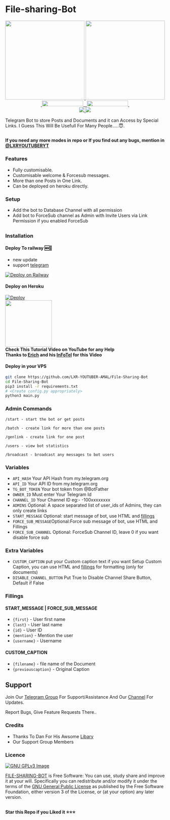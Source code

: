 # File-sharing-Bot

<p align="center">
  <a href="https://www.python.org">
    <img src="http://ForTheBadge.com/images/badges/made-with-python.svg" width ="250">
  </a>
  <a href="https://t.me/LXRBOTSGROUP">
    <img src="https://github.com/LXR-YOUTUBER-AMAL/PyrogramGenStr/blob/main/resources/madebycodex-badge.svg" width="250">
  </a><br>
  <a href="https://t.me/LXRBOTSGROUP">
    &nbsp;<img src="https://img.shields.io/badge/Lxr-Botz-Channel-blue?style=flat-square&logo=telegram" width="130" height="18">&nbsp;
  </a>
  <a href="https://t.me/LXRBOTSGROUP">
    &nbsp;<img src="https://img.shields.io/badge/Lxr-Botz-Group-blue?style=flat-square&logo=telegram" width="130" height="18">&nbsp;
  </a>
  <br>
  <a href="https://github.com/LXR-YOUTUBER-AMAL/File-Sharing-Bot/stargazers">
    <img src="https://img.shields.io/github/stars/LXR-YOUTUBER-AMAL/File-Sharing-Bot?style=social">
  </a>
  <a href="https://github.com/LXR-YOUTUBER-AMAL/File-Sharing-Bot/fork">
    <img src="https://img.shields.io/github/forks/LXR-YOUTUBER-AMAL/File-Sharing-Bot?label=Fork&style=social">
  </a>  
</p>


Telegram Bot to store Posts and Documents and it can Access by Special Links.
I Guess This Will Be Usefull For Many People.....😇. 

##

**If you need any more modes in repo or If you find out any bugs, mention in [@LXRYOUTUBERYT](https://www.telegram.dog/LXRBOTSGROUP)**

### Features
- Fully customisable.
- Customisable welcome & Forcesub messages.
- More than one Posts in One Link.
- Can be deployed on heroku directly.

### Setup

- Add the bot to Database Channel with all permission
- Add bot to ForceSub channel as Admin with Invite Users via Link Permission if you enabled ForceSub 

##
### Installation

#### Deploy To railway 🆕📢

* new update 
* support [telegram](https://t.me/viberepo)

[![Deploy on Railway](https://railway.app/button.svg)](https://railway.app/new/template?template=https%3A%2F%2Fgithub.com%2FAsifasif6625%2FFile-Sharing-Bot&envs=ADMINS%2CAPI_HASH%2CAPP_ID%2CCHANNEL_ID%2CFORCE_SUB_CHANNEL%2CFORCE_SUB_MESSAGE%2COWNER_ID%2CSTART_MESSAGE%2CTG_BOT_TOKEN&optionalEnvs=FORCE_SUB_CHANNEL&ADMINSDesc=A+space+separated+list+of+user_ids+of+Admins%2C+they+can+only+create+links&API_HASHDesc=your+api+hash%2C+take+it+from+my.telegram.org&APP_IDDesc=your+APP+id%2C+take+it+from+my.telegram.org&CHANNEL_IDDesc=make+a+channel+%28database+channel%29%2C+then+make+the+bot+as+admin+in+channel%2C+and+it%27s+id&FORCE_SUB_CHANNELDesc=id+of+the+channel+or+group%2C+if+you+want+enable+force+sub+feature+else+put+0&FORCE_SUB_MESSAGEDesc=Optional%3A+Force+Sub+message+of+bot%2C+use+HTML+parsemode+format&OWNER_IDDesc=An+integer+of+consisting+of+your+owner+ID&START_MESSAGEDesc=Optional%3A+start+message+of+bot%2C+use+HTML+parsemode+format&TG_BOT_TOKENDesc=Your+Bot+token%2C+Get+it+from+%40Botfather&CHANNEL_IDDefault=-100&FORCE_SUB_MESSAGEDefault=%F0%9D%99%83%F0%9D%99%9A%F0%9D%99%A1%F0%9D%99%A1%F0%9D%99%A4+%7Bfirst%7D++%F0%9D%99%94%F0%9D%99%A4%F0%9D%99%AA+%F0%9D%99%A3%F0%9D%99%9A%F0%9D%99%9A%F0%9D%99%99+%F0%9D%99%A9%F0%9D%99%A4+%F0%9D%99%9F%F0%9D%99%A4%F0%9D%99%9E%F0%9D%99%A3+%F0%9D%99%9E%F0%9D%99%A3+%F0%9D%99%A2%F0%9D%99%AE+%F0%9D%98%BE%F0%9D%99%9D%F0%9D%99%96%F0%9D%99%A3%F0%9D%99%A3%F0%9D%99%9A%F0%9D%99%A1%2F%F0%9D%99%82%F0%9D%99%A7%F0%9D%99%A4%F0%9D%99%AA%F0%9D%99%A5+%F0%9D%99%A9%F0%9D%99%A4+%F0%9D%99%AA%F0%9D%99%A8%F0%9D%99%9A+%F0%9D%99%A2%F0%9D%99%9A++%F0%9D%99%86%F0%9D%99%9E%F0%9D%99%A3%F0%9D%99%99%F0%9D%99%A1%F0%9D%99%AE+%F0%9D%99%8B%F0%9D%99%A1%F0%9D%99%9A%F0%9D%99%96%F0%9D%99%A8%F0%9D%99%9A+%F0%9D%99%9F%F0%9D%99%A4%F0%9D%99%9E%F0%9D%99%A3+%F0%9D%98%BE%F0%9D%99%9D%F0%9D%99%96%F0%9D%99%A3%F0%9D%99%A3%F0%9D%99%9A%F0%9D%99%A1+&START_MESSAGEDefault=%F0%9D%99%83%F0%9D%99%9A%F0%9D%99%A1%F0%9D%99%A1%F0%9D%99%A4+%7Bfirst%7D++%F0%9D%99%84+%F0%9D%99%98%F0%9D%99%96%F0%9D%99%A3+%F0%9D%99%A8%F0%9D%99%A9%F0%9D%99%A4%F0%9D%99%A7%F0%9D%99%9A+%F0%9D%99%A5%F0%9D%99%A7%F0%9D%99%9E%F0%9D%99%AB%F0%9D%99%96%F0%9D%99%A9%F0%9D%99%9A+%F0%9D%99%9B%F0%9D%99%9E%F0%9D%99%A1%F0%9D%99%9A%F0%9D%99%A8+%F0%9D%99%9E%F0%9D%99%A3+%F0%9D%99%8E%F0%9D%99%A5%F0%9D%99%9A%F0%9D%99%98%F0%9D%99%9E%F0%9D%99%9B%F0%9D%99%9E%F0%9D%99%9A%F0%9D%99%99+%F0%9D%98%BE%F0%9D%99%9D%F0%9D%99%96%F0%9D%99%A3%F0%9D%99%A3%F0%9D%99%9A%F0%9D%99%A1+%F0%9D%99%96%F0%9D%99%A3%F0%9D%99%99+%F0%9D%99%A4%F0%9D%99%A9%F0%9D%99%9D%F0%9D%99%9A%F0%9D%99%A7+%F0%9D%99%AA%F0%9D%99%A8%F0%9D%99%9A%F0%9D%99%A7%F0%9D%99%A8+%F0%9D%99%98%F0%9D%99%96%F0%9D%99%A3+%F0%9D%99%96%F0%9D%99%98%F0%9D%99%98%F0%9D%99%9A%F0%9D%99%A8%F0%9D%99%A8+%F0%9D%99%9E%F0%9D%99%A9+%F0%9D%99%9B%F0%9D%99%A7%F0%9D%99%A4%F0%9D%99%A2+%F0%9D%99%A8%F0%9D%99%A5%F0%9D%99%9A%F0%9D%99%98%F0%9D%99%9E%F0%9D%99%96%F0%9D%99%A1+%F0%9D%99%A1%F0%9D%99%9E%F0%9D%99%A3%F0%9D%99%A0.+&referralCode=m-7djM) 

#### Deploy on Heroku
[![Deploy](https://www.herokucdn.com/deploy/button.svg)](https://heroku.com/deploy?template=https://github.com/LXR-YOUTUBER-AMAL/File-Sharing-Bot)</br>
<a href="https://youtube.com/channel/UCqRmM0N9Z-7bBiTqJsfFWwg">
  <img src="https://img.shields.io/badge/How%20to-Deploy-red?logo=youtube" width="147">
</a><br>
**Check This Tutorial Video on YouTube for any Help**<br>
**Thanks to [Erich](https://t.me/ErichDaniken) and his [InFoTel](https://t.me/InFoTel_Group) for this Video**

#### Deploy in your VPS
````bash
git clone https://github.com/LXR-YOUTUBER-AMAL/File-Sharing-Bot
cd File-Sharing-Bot
pip3 install -r requirements.txt
# <Create config.py appropriately>
python3 main.py
````

### Admin Commands

```
/start - start the bot or get posts

/batch - create link for more than one posts

/genlink - create link for one post

/users - view bot statistics

/broadcast - broadcast any messages to bot users
```

### Variables

* `API_HASH` Your API Hash from my.telegram.org
* `API_ID` Your API ID from my.telegram.org
* `TG_BOT_TOKEN` Your bot token from @BotFather
* `OWNER_ID` Must enter Your Telegram Id
* `CHANNEL_ID` Your Channel ID eg:- -100xxxxxxxx
* `ADMINS` Optional: A space separated list of user_ids of Admins, they can only create links
* `START_MESSAGE` Optional: start message of bot, use HTML and <a href='https://github.com/LXR-YOUTUBER-AMAL/File-Sharing-Bot/blob/main/README.md#start_message'>fillings</a>
* `FORCE_SUB_MESSAGE`Optional:Force sub message of bot, use HTML and Fillings
* `FORCE_SUB_CHANNEL` Optional: ForceSub Channel ID, leave 0 if you want disable force sub

### Extra Variables

* `CUSTOM_CAPTION` put your Custom caption text if you want Setup Custom Caption, you can use HTML and <a href='https://github.com/LXR-YOUTUBER-AMAL/File-Sharing-Bot/blob/main/README.md#custom_caption'>fillings</a> for formatting (only for documents)
* `DISABLE_CHANNEL_BUTTON` Put True to Disable Channel Share Button, Default if False

### Fillings
#### START_MESSAGE | FORCE_SUB_MESSAGE

* `{first}` - User first name
* `{last}` - User last name
* `{id}` - User ID
* `{mention}` - Mention the user
* `{username}` - Username

#### CUSTOM_CAPTION

* `{filename}` - file name of the Document
* `{previouscaption}` - Original Caption


## Support   
Join Our [Telegram Group](https://www.telegram.dog/LXRBOTSGROUP) For Support/Assistance And Our [Channel](https://www.telegram.dog/LXRYOUTUBERYT) For Updates.   
   
Report Bugs, Give Feature Requests There..   

### Credits

- Thanks To Dan For His Awsome [Libary](https://github.com/pyrogram/pyrogram)
- Our Support Group Members

### Licence
[![GNU GPLv3 Image](https://www.gnu.org/graphics/gplv3-127x51.png)](http://www.gnu.org/licenses/gpl-3.0.en.html)  

[FILE-SHARING-BOT](https://github.com/LXR-YOUTUBER-AMAL/File-Sharing-Bot/) is Free Software: You can use, study share and improve it at your
will. Specifically you can redistribute and/or modify it under the terms of the
[GNU General Public License](https://www.gnu.org/licenses/gpl.html) as
published by the Free Software Foundation, either version 3 of the License, or
(at your option) any later version. 

##

   **Star this Repo if you Liked it ⭐⭐⭐**

